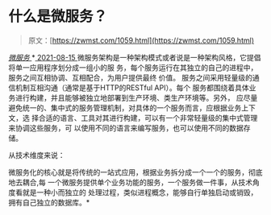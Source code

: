 <!--yml
category: 未分类
date: 0001-01-01 00:00:00
--->

# 什么是微服务？

> 原文：[https://zwmst.com/1059.html](https://zwmst.com/1059.html)

   [ *微服务* ](https://zwmst.com/%e5%be%ae%e6%9c%8d%e5%8a%a1)*[ <time datetime="2021-08-15T10:05:00+08:00"> 2021-08-15 </time> ](https://zwmst.com/1059.html)  微服务架构是一种架构模式或者说是一种架构风格，它提倡将单一应用程序划分成一组小的服 务，每个服务运行在其独立的自己的进程中，服务之间互相协调、互相配合，为用户提供最终 价值。 服务之间采用轻量级的通信机制互相沟通（通常是基于HTTP的RESTful API）。每个 服务都围绕着具体业务进行构建，并且能够被独立地部署到生产环境、类生产环境等。另外， 应尽量避免统一的、集中式的服务管理机制，对具体的一个服务而言，应根据业务上下文，选 择合适的语言、工具对其进行构建，可以有一个非常轻量级的集中式管理来协调这些服务，可 以使用不同的语言来编写服务，也可以使用不同的数据存储。

从技术维度来说：

微服务化的核心就是将传统的一站式应用，根据业务拆分成一个一个的服务，彻底地去耦合,每 一个微服务提供单个业务功能的服务，一个服务做一件事，从技术角度看就是一种小而独立的 处理过程，类似进程概念，能够自行单独启动或销毁，拥有自己独立的数据库。*